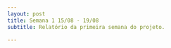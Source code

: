 ```yaml
---
layout: post
title: Semana 1 15/08 - 19/08
subtitle: Relatório da primeira semana do projeto.

---
```



